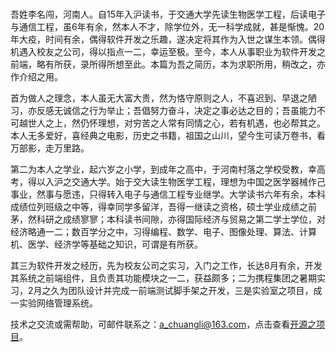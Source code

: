 #
吾姓李名闯，河南人。自15年入沪读书，于交通大学先读生物医学工程，后读电子与通信工程，虽6年有余，然本人不才，除学位外，无一科学成就，甚是惭愧。20年大疫，时间有余，偶得软件开发之乐趣，遂决定将其作为入世之谋生本领。偶得机遇入校友之公司，得以指点一二，幸运至极。至今，本人从事职业为软件开发之前端，略有所获，录所得所想至此。本篇为吾之简历，本为求职所用，稍改之，亦作介绍之用。

首为做人之理念，本人虽无大富大贵，然为恪守原则之人，不喜迟到、早退之陋习，亦反感无诚信之行为举止；吾倡努力奋斗，决定之事必达之目的；吾虽能力不可越世人之上，然仍怀理想，对穷苦之人常有同情之心，若有机遇，也必帮其之。本人无多爱好，喜经典之电影，历史之书籍，祖国之山川，望今生可读万卷书，看万部影，走万里路。  

第二为本人之学业，起六岁之小学，到成年之高中，于河南村落之学校受教，幸高考，得以入沪之交通大学。始于交大读生物医学工程，理想为中国之医学器械作己事业，然事与愿违，只得转入电子与通信工程专业继学。大学读书六年有余，本科成绩位列班级之中等，得幸同学多留洋，吾得一继读之资格，硕士学业成绩之前茅，然科研之成绩寥寥；本科读书间隙，亦得国际经济与贸易之第二学士学位，对经济略通一二；数百学分之中，习得编程、数学、电子、图像处理、算法、计算机、医学、经济学等基础之知识，可谓是有所获。

其三为软件开发之经历，先为校友公司之实习，入门之工作，长达8月有余，开发其系统之前端组件，且负责其功能模块之一二，获益颇多；二为携程集团之暑期实习，2月之久为团队设计并完成一前端测试脚手架之开发，三是实验室之项目，成一实验网络管理系统。 

技术之交流或需帮助，可邮件联系之：a_chuangli@163.com，点击查看[开源之项目](https://github.com/chuangli1)。
<style>
.headImg{
    width:130px; 
    height:130px; 
    border-radius:100%; 
    overflow:hidden;
    margin-bottom:1rem;
}
</style>